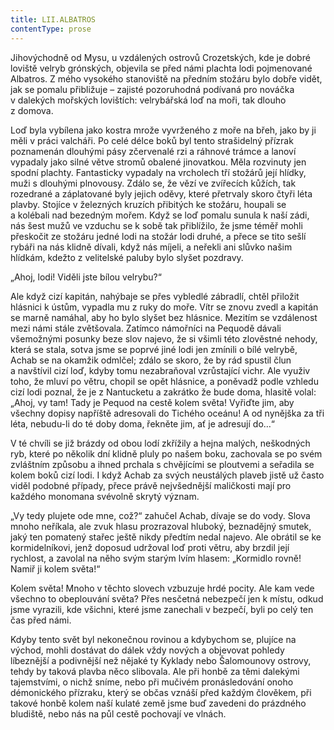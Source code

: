```yaml
---
title: LII.ALBATROS
contentType: prose
---
```


  

Jihovýchodně od Mysu, u vzdálených ostrovů Crozetských, kde je dobré loviště velryb grónských, objevila se před námi plachta lodi pojmenované Albatros. Z mého vysokého stanoviště na předním stožáru bylo dobře vidět, jak se pomalu přibližuje – zajisté pozoruhodná podívaná pro nováčka v dalekých mořských lovištích: velrybářská loď na moři, tak dlouho z domova.

Loď byla vybílena jako kostra mrože vyvrženého z moře na břeh, jako by ji měli v práci valcháři. Po celé délce boků byl tento strašidelný přízrak poznamenán dlouhými pásy zčervenalé rzi a ráhnové trámce a lanoví vypadaly jako silné větve stromů obalené jinovatkou. Měla rozvinuty jen spodní plachty. Fantasticky vypadaly na vrcholech tří stožárů její hlídky, muži s dlouhými plnovousy. Zdálo se, že vězí ve zvířecích kůžích, tak rozedrané a záplatované byly jejich oděvy, které přetrvaly skoro čtyři léta plavby. Stojíce v železných kruzích přibitých ke stožáru, houpali se a kolébali nad bezedným mořem. Když se loď pomalu sunula k naší zádi, nás šest mužů ve vzduchu se k sobě tak přiblížilo, že jsme téměř mohli přeskočit ze stožáru jedné lodi na stožár lodi druhé, a přece se tito sešlí rybáři na nás klidně dívali, když nás míjeli, a neřekli ani slůvko našim hlídkám, kdežto z velitelské paluby bylo slyšet pozdravy.

„Ahoj, lodi! Viděli jste bílou velrybu?“

Ale když cizí kapitán, nahýbaje se přes vybledlé zábradlí, chtěl přiložit hlásnici k ústům, vypadla mu z ruky do moře. Vítr se znovu zvedl a kapitán se marně namáhal, aby ho bylo slyšet bez hlásnice. Mezitím se vzdálenost mezi námi stále zvětšovala. Zatímco námořníci na Pequodě dávali všemožnými posunky beze slov najevo, že si všimli této zlověstné nehody, která se stala, sotva jsme se poprvé jiné lodi jen zmínili o bílé velrybě, Achab se na okamžik odmlčel; zdálo se skoro, že by rád spustil člun a navštívil cizí loď, kdyby tomu nezabraňoval vzrůstající vichr. Ale využiv toho, že mluví po větru, chopil se opět hlásnice, a poněvadž podle vzhledu cizí lodi poznal, že je z Nantucketu a zakrátko že bude doma, hlasitě volal: „Ahoj, vy tam! Tady je Pequod na cestě kolem světa! Vyřiďte jim, aby všechny dopisy napříště adresovali do Tichého oceánu! A od nynějška za tři léta, nebudu-li do té doby doma, řekněte jim, ať je adresují do…“

V té chvíli se již brázdy od obou lodí zkřížily a hejna malých, neškodných ryb, které po několik dní klidně pluly po našem boku, zachovala se po svém zvláštním způsobu a ihned prchala s chvějícími se ploutvemi a seřadila se kolem boků cizí lodi. I když Achab za svých neustálých plaveb jistě už často viděl podobné případy, přece právě nejvšednější maličkosti mají pro každého monomana svévolně skrytý význam.

„Vy tedy plujete ode mne, což?“ zahučel Achab, dívaje se do vody. Slova mnoho neříkala, ale zvuk hlasu prozrazoval hluboký, beznadějný smutek, jaký ten pomatený stařec ještě nikdy předtím nedal najevo. Ale obrátil se ke kormidelníkovi, jenž doposud udržoval loď proti větru, aby brzdil její rychlost, a zavolal na něho svým starým lvím hlasem: „Kormidlo rovně! Namiř ji kolem světa!“

Kolem světa! Mnoho v těchto slovech vzbuzuje hrdé pocity. Ale kam vede všechno to obeplouvání světa? Přes nesčetná nebezpečí jen k místu, odkud jsme vyrazili, kde všichni, které jsme zanechali v bezpečí, byli po celý ten čas před námi.

Kdyby tento svět byl nekonečnou rovinou a kdybychom se, plujíce na východ, mohli dostávat do dálek vždy nových a objevovat pohledy líbeznější a podivnější než nějaké ty Kyklady nebo Šalomounovy ostrovy, tehdy by taková plavba něco slibovala. Ale při honbě za těmi dalekými tajemstvími, o nichž sníme, nebo při mučivém pronásledování onoho démonického přízraku, který se občas vznáší před každým člověkem, při takové honbě kolem naší kulaté země jsme buď zavedeni do prázdného bludiště, nebo nás na půl cestě pochovají ve vlnách.
